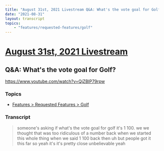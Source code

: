 ```yaml
---
title: "August 31st, 2021 Livestream Q&A: What's the vote goal for Golf?"
date: "2021-08-31"
layout: transcript
topics:
    - "features/requested-features/golf"
---
```

# [August 31st, 2021 Livestream](../2021-08-31.md)
## Q&A: What's the vote goal for Golf?
https://www.youtube.com/watch?v=QjZBIP79rpw

### Topics
* [Features > Requested Features > Golf](../topics/features/requested-features/golf.md)

### Transcript

> someone's asking if what's the vote goal for golf it's 1 100. we we thought that was too ridiculous of a number back when we started this whole thing when we said 1 100 back then uh but people got it this far so yeah it's it's pretty close unbelievable yeah
